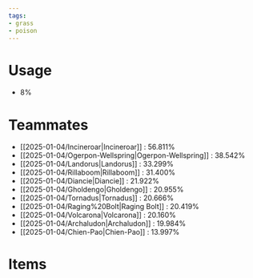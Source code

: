 ```yaml
---
tags:
- grass
- poison
---
```

# Usage
- 8%
# Teammates
- [[2025-01-04/Incineroar|Incineroar]] : 56.811%
- [[2025-01-04/Ogerpon-Wellspring|Ogerpon-Wellspring]] : 38.542%
- [[2025-01-04/Landorus|Landorus]] : 33.299%
- [[2025-01-04/Rillaboom|Rillaboom]] : 31.400%
- [[2025-01-04/Diancie|Diancie]] : 21.922%
- [[2025-01-04/Gholdengo|Gholdengo]] : 20.955%
- [[2025-01-04/Tornadus|Tornadus]] : 20.666%
- [[2025-01-04/Raging%20Bolt|Raging Bolt]] : 20.419%
- [[2025-01-04/Volcarona|Volcarona]] : 20.160%
- [[2025-01-04/Archaludon|Archaludon]] : 19.984%
- [[2025-01-04/Chien-Pao|Chien-Pao]] : 13.997%
# Items